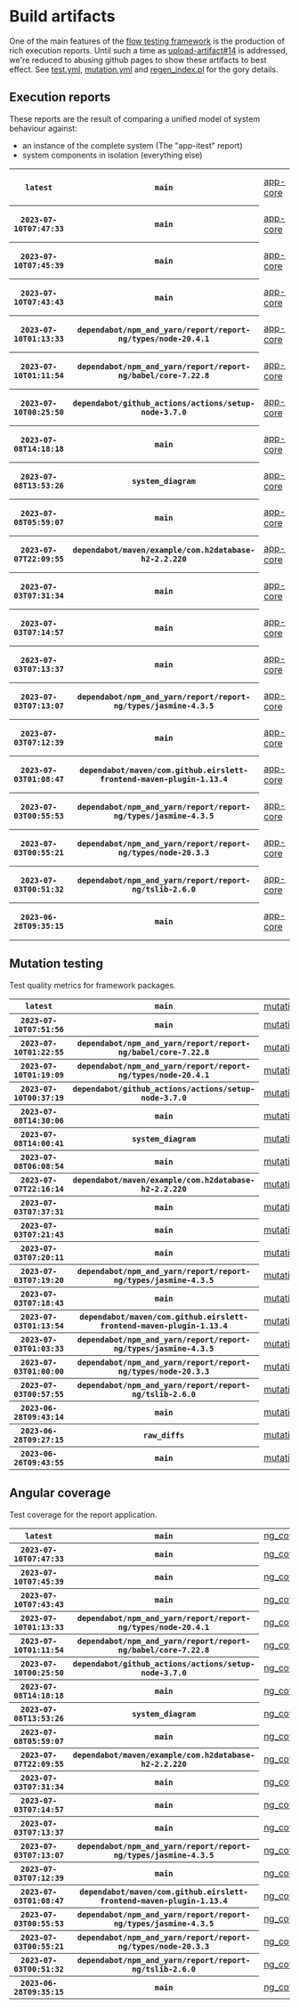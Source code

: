 # Build artifacts

One of the main features of the [flow testing framework](https://github.com/Mastercard/flow) is the production of rich execution reports.
Until such a time as [upload-artifact#14](https://github.com/actions/upload-artifact/issues/14) is addressed, we're reduced to abusing github pages to show these artifacts to best effect.
See [test.yml](https://github.com/Mastercard/flow/blob/main/.github/workflows/test.yml), [mutation.yml](https://github.com/Mastercard/flow/blob/main/.github/workflows/mutation.yml) and [regen_index.pl](https://github.com/Mastercard/flow/blob/pages/regen_index.pl) for the gory details.

## Execution reports

These reports are the result of comparing a unified model of system behaviour against:
 * an instance of the complete system (The "app-itest" report)
 * system components in isolation (everything else)

<!-- start:execution -->
<table>
	<tbody>
		<tr> <th><code>latest</code></th>
			 <th><code>main</code></th>
			<td><a href="execution/latest/example/app-core/target/mctf/latest/index.html">app-core</a></td>
			<td><a href="execution/latest/example/app-histogram/target/mctf/latest/index.html">app-histogram</a></td>
			<td><a href="execution/latest/example/app-itest/target/mctf/latest/index.html">app-itest</a></td>
			<td><a href="execution/latest/example/app-queue/target/mctf/latest/index.html">app-queue</a></td>
			<td><a href="execution/latest/example/app-store/target/mctf/latest/index.html">app-store</a></td>
			<td><a href="execution/latest/example/app-ui/target/mctf/latest/index.html">app-ui</a></td>
			<td><a href="execution/latest/example/app-web-ui/target/mctf/latest/index.html">app-web-ui</a></td>
		</tr>
		<tr> <th><code>2023-07-10T07:47:33</code></th>
			 <th><code>main</code></th>
			<td><a href="execution/1688975253/example/app-core/target/mctf/latest/index.html">app-core</a></td>
			<td><a href="execution/1688975253/example/app-histogram/target/mctf/latest/index.html">app-histogram</a></td>
			<td><a href="execution/1688975253/example/app-itest/target/mctf/latest/index.html">app-itest</a></td>
			<td><a href="execution/1688975253/example/app-queue/target/mctf/latest/index.html">app-queue</a></td>
			<td><a href="execution/1688975253/example/app-store/target/mctf/latest/index.html">app-store</a></td>
			<td><a href="execution/1688975253/example/app-ui/target/mctf/latest/index.html">app-ui</a></td>
			<td><a href="execution/1688975253/example/app-web-ui/target/mctf/latest/index.html">app-web-ui</a></td>
		</tr>
		<tr> <th><code>2023-07-10T07:45:39</code></th>
			 <th><code>main</code></th>
			<td><a href="execution/1688975139/example/app-core/target/mctf/latest/index.html">app-core</a></td>
			<td><a href="execution/1688975139/example/app-histogram/target/mctf/latest/index.html">app-histogram</a></td>
			<td><a href="execution/1688975139/example/app-itest/target/mctf/latest/index.html">app-itest</a></td>
			<td><a href="execution/1688975139/example/app-queue/target/mctf/latest/index.html">app-queue</a></td>
			<td><a href="execution/1688975139/example/app-store/target/mctf/latest/index.html">app-store</a></td>
			<td><a href="execution/1688975139/example/app-ui/target/mctf/latest/index.html">app-ui</a></td>
			<td><a href="execution/1688975139/example/app-web-ui/target/mctf/latest/index.html">app-web-ui</a></td>
		</tr>
		<tr> <th><code>2023-07-10T07:43:43</code></th>
			 <th><code>main</code></th>
			<td><a href="execution/1688975023/example/app-core/target/mctf/latest/index.html">app-core</a></td>
			<td><a href="execution/1688975023/example/app-histogram/target/mctf/latest/index.html">app-histogram</a></td>
			<td><a href="execution/1688975023/example/app-itest/target/mctf/latest/index.html">app-itest</a></td>
			<td><a href="execution/1688975023/example/app-queue/target/mctf/latest/index.html">app-queue</a></td>
			<td><a href="execution/1688975023/example/app-store/target/mctf/latest/index.html">app-store</a></td>
			<td><a href="execution/1688975023/example/app-ui/target/mctf/latest/index.html">app-ui</a></td>
			<td><a href="execution/1688975023/example/app-web-ui/target/mctf/latest/index.html">app-web-ui</a></td>
		</tr>
		<tr> <th><code>2023-07-10T01:13:33</code></th>
			 <th><code>dependabot/npm_and_yarn/report/report-ng/types/node-20.4.1</code></th>
			<td><a href="execution/1688951613/example/app-core/target/mctf/latest/index.html">app-core</a></td>
			<td><a href="execution/1688951613/example/app-histogram/target/mctf/latest/index.html">app-histogram</a></td>
			<td><a href="execution/1688951613/example/app-itest/target/mctf/latest/index.html">app-itest</a></td>
			<td><a href="execution/1688951613/example/app-queue/target/mctf/latest/index.html">app-queue</a></td>
			<td><a href="execution/1688951613/example/app-store/target/mctf/latest/index.html">app-store</a></td>
			<td><a href="execution/1688951613/example/app-ui/target/mctf/latest/index.html">app-ui</a></td>
			<td><a href="execution/1688951613/example/app-web-ui/target/mctf/latest/index.html">app-web-ui</a></td>
		</tr>
		<tr> <th><code>2023-07-10T01:11:54</code></th>
			 <th><code>dependabot/npm_and_yarn/report/report-ng/babel/core-7.22.8</code></th>
			<td><a href="execution/1688951514/example/app-core/target/mctf/latest/index.html">app-core</a></td>
			<td><a href="execution/1688951514/example/app-histogram/target/mctf/latest/index.html">app-histogram</a></td>
			<td><a href="execution/1688951514/example/app-itest/target/mctf/latest/index.html">app-itest</a></td>
			<td><a href="execution/1688951514/example/app-queue/target/mctf/latest/index.html">app-queue</a></td>
			<td><a href="execution/1688951514/example/app-store/target/mctf/latest/index.html">app-store</a></td>
			<td><a href="execution/1688951514/example/app-ui/target/mctf/latest/index.html">app-ui</a></td>
			<td><a href="execution/1688951514/example/app-web-ui/target/mctf/latest/index.html">app-web-ui</a></td>
		</tr>
		<tr> <th><code>2023-07-10T00:25:50</code></th>
			 <th><code>dependabot/github_actions/actions/setup-node-3.7.0</code></th>
			<td><a href="execution/1688948750/example/app-core/target/mctf/latest/index.html">app-core</a></td>
			<td><a href="execution/1688948750/example/app-histogram/target/mctf/latest/index.html">app-histogram</a></td>
			<td><a href="execution/1688948750/example/app-itest/target/mctf/latest/index.html">app-itest</a></td>
			<td><a href="execution/1688948750/example/app-queue/target/mctf/latest/index.html">app-queue</a></td>
			<td><a href="execution/1688948750/example/app-store/target/mctf/latest/index.html">app-store</a></td>
			<td><a href="execution/1688948750/example/app-ui/target/mctf/latest/index.html">app-ui</a></td>
			<td><a href="execution/1688948750/example/app-web-ui/target/mctf/latest/index.html">app-web-ui</a></td>
		</tr>
		<tr> <th><code>2023-07-08T14:18:18</code></th>
			 <th><code>main</code></th>
			<td><a href="execution/1688825898/example/app-core/target/mctf/latest/index.html">app-core</a></td>
			<td><a href="execution/1688825898/example/app-histogram/target/mctf/latest/index.html">app-histogram</a></td>
			<td><a href="execution/1688825898/example/app-itest/target/mctf/latest/index.html">app-itest</a></td>
			<td><a href="execution/1688825898/example/app-queue/target/mctf/latest/index.html">app-queue</a></td>
			<td><a href="execution/1688825898/example/app-store/target/mctf/latest/index.html">app-store</a></td>
			<td><a href="execution/1688825898/example/app-ui/target/mctf/latest/index.html">app-ui</a></td>
			<td><a href="execution/1688825898/example/app-web-ui/target/mctf/latest/index.html">app-web-ui</a></td>
		</tr>
		<tr> <th><code>2023-07-08T13:53:26</code></th>
			 <th><code>system_diagram</code></th>
			<td><a href="execution/1688824406/example/app-core/target/mctf/latest/index.html">app-core</a></td>
			<td><a href="execution/1688824406/example/app-histogram/target/mctf/latest/index.html">app-histogram</a></td>
			<td><a href="execution/1688824406/example/app-itest/target/mctf/latest/index.html">app-itest</a></td>
			<td><a href="execution/1688824406/example/app-queue/target/mctf/latest/index.html">app-queue</a></td>
			<td><a href="execution/1688824406/example/app-store/target/mctf/latest/index.html">app-store</a></td>
			<td><a href="execution/1688824406/example/app-ui/target/mctf/latest/index.html">app-ui</a></td>
			<td><a href="execution/1688824406/example/app-web-ui/target/mctf/latest/index.html">app-web-ui</a></td>
		</tr>
		<tr> <th><code>2023-07-08T05:59:07</code></th>
			 <th><code>main</code></th>
			<td><a href="execution/1688795947/example/app-core/target/mctf/latest/index.html">app-core</a></td>
			<td><a href="execution/1688795947/example/app-histogram/target/mctf/latest/index.html">app-histogram</a></td>
			<td><a href="execution/1688795947/example/app-itest/target/mctf/latest/index.html">app-itest</a></td>
			<td><a href="execution/1688795947/example/app-queue/target/mctf/latest/index.html">app-queue</a></td>
			<td><a href="execution/1688795947/example/app-store/target/mctf/latest/index.html">app-store</a></td>
			<td><a href="execution/1688795947/example/app-ui/target/mctf/latest/index.html">app-ui</a></td>
			<td><a href="execution/1688795947/example/app-web-ui/target/mctf/latest/index.html">app-web-ui</a></td>
		</tr>
		<tr> <th><code>2023-07-07T22:09:55</code></th>
			 <th><code>dependabot/maven/example/com.h2database-h2-2.2.220</code></th>
			<td><a href="execution/1688767795/example/app-core/target/mctf/latest/index.html">app-core</a></td>
			<td><a href="execution/1688767795/example/app-histogram/target/mctf/latest/index.html">app-histogram</a></td>
			<td><a href="execution/1688767795/example/app-itest/target/mctf/latest/index.html">app-itest</a></td>
			<td><a href="execution/1688767795/example/app-queue/target/mctf/latest/index.html">app-queue</a></td>
			<td><a href="execution/1688767795/example/app-store/target/mctf/latest/index.html">app-store</a></td>
			<td><a href="execution/1688767795/example/app-ui/target/mctf/latest/index.html">app-ui</a></td>
			<td><a href="execution/1688767795/example/app-web-ui/target/mctf/latest/index.html">app-web-ui</a></td>
		</tr>
		<tr> <th><code>2023-07-03T07:31:34</code></th>
			 <th><code>main</code></th>
			<td><a href="execution/1688369494/example/app-core/target/mctf/latest/index.html">app-core</a></td>
			<td><a href="execution/1688369494/example/app-histogram/target/mctf/latest/index.html">app-histogram</a></td>
			<td><a href="execution/1688369494/example/app-itest/target/mctf/latest/index.html">app-itest</a></td>
			<td><a href="execution/1688369494/example/app-queue/target/mctf/latest/index.html">app-queue</a></td>
			<td><a href="execution/1688369494/example/app-store/target/mctf/latest/index.html">app-store</a></td>
			<td><a href="execution/1688369494/example/app-ui/target/mctf/latest/index.html">app-ui</a></td>
			<td><a href="execution/1688369494/example/app-web-ui/target/mctf/latest/index.html">app-web-ui</a></td>
		</tr>
		<tr> <th><code>2023-07-03T07:14:57</code></th>
			 <th><code>main</code></th>
			<td><a href="execution/1688368497/example/app-core/target/mctf/latest/index.html">app-core</a></td>
			<td><a href="execution/1688368497/example/app-histogram/target/mctf/latest/index.html">app-histogram</a></td>
			<td><a href="execution/1688368497/example/app-itest/target/mctf/latest/index.html">app-itest</a></td>
			<td><a href="execution/1688368497/example/app-queue/target/mctf/latest/index.html">app-queue</a></td>
			<td><a href="execution/1688368497/example/app-store/target/mctf/latest/index.html">app-store</a></td>
			<td><a href="execution/1688368497/example/app-ui/target/mctf/latest/index.html">app-ui</a></td>
			<td><a href="execution/1688368497/example/app-web-ui/target/mctf/latest/index.html">app-web-ui</a></td>
		</tr>
		<tr> <th><code>2023-07-03T07:13:37</code></th>
			 <th><code>main</code></th>
			<td><a href="execution/1688368417/example/app-core/target/mctf/latest/index.html">app-core</a></td>
			<td><a href="execution/1688368417/example/app-histogram/target/mctf/latest/index.html">app-histogram</a></td>
			<td><a href="execution/1688368417/example/app-itest/target/mctf/latest/index.html">app-itest</a></td>
			<td><a href="execution/1688368417/example/app-queue/target/mctf/latest/index.html">app-queue</a></td>
			<td><a href="execution/1688368417/example/app-store/target/mctf/latest/index.html">app-store</a></td>
			<td><a href="execution/1688368417/example/app-ui/target/mctf/latest/index.html">app-ui</a></td>
			<td><a href="execution/1688368417/example/app-web-ui/target/mctf/latest/index.html">app-web-ui</a></td>
		</tr>
		<tr> <th><code>2023-07-03T07:13:07</code></th>
			 <th><code>dependabot/npm_and_yarn/report/report-ng/types/jasmine-4.3.5</code></th>
			<td><a href="execution/1688368387/example/app-core/target/mctf/latest/index.html">app-core</a></td>
			<td><a href="execution/1688368387/example/app-histogram/target/mctf/latest/index.html">app-histogram</a></td>
			<td><a href="execution/1688368387/example/app-itest/target/mctf/latest/index.html">app-itest</a></td>
			<td><a href="execution/1688368387/example/app-queue/target/mctf/latest/index.html">app-queue</a></td>
			<td><a href="execution/1688368387/example/app-store/target/mctf/latest/index.html">app-store</a></td>
			<td><a href="execution/1688368387/example/app-ui/target/mctf/latest/index.html">app-ui</a></td>
			<td><a href="execution/1688368387/example/app-web-ui/target/mctf/latest/index.html">app-web-ui</a></td>
		</tr>
		<tr> <th><code>2023-07-03T07:12:39</code></th>
			 <th><code>main</code></th>
			<td><a href="execution/1688368359/example/app-core/target/mctf/latest/index.html">app-core</a></td>
			<td><a href="execution/1688368359/example/app-histogram/target/mctf/latest/index.html">app-histogram</a></td>
			<td><a href="execution/1688368359/example/app-itest/target/mctf/latest/index.html">app-itest</a></td>
			<td><a href="execution/1688368359/example/app-queue/target/mctf/latest/index.html">app-queue</a></td>
			<td><a href="execution/1688368359/example/app-store/target/mctf/latest/index.html">app-store</a></td>
			<td><a href="execution/1688368359/example/app-ui/target/mctf/latest/index.html">app-ui</a></td>
			<td><a href="execution/1688368359/example/app-web-ui/target/mctf/latest/index.html">app-web-ui</a></td>
		</tr>
		<tr> <th><code>2023-07-03T01:08:47</code></th>
			 <th><code>dependabot/maven/com.github.eirslett-frontend-maven-plugin-1.13.4</code></th>
			<td><a href="execution/1688346527/example/app-core/target/mctf/latest/index.html">app-core</a></td>
			<td><a href="execution/1688346527/example/app-histogram/target/mctf/latest/index.html">app-histogram</a></td>
			<td><a href="execution/1688346527/example/app-itest/target/mctf/latest/index.html">app-itest</a></td>
			<td><a href="execution/1688346527/example/app-queue/target/mctf/latest/index.html">app-queue</a></td>
			<td><a href="execution/1688346527/example/app-store/target/mctf/latest/index.html">app-store</a></td>
			<td><a href="execution/1688346527/example/app-ui/target/mctf/latest/index.html">app-ui</a></td>
			<td><a href="execution/1688346527/example/app-web-ui/target/mctf/latest/index.html">app-web-ui</a></td>
		</tr>
		<tr> <th><code>2023-07-03T00:55:53</code></th>
			 <th><code>dependabot/npm_and_yarn/report/report-ng/types/jasmine-4.3.5</code></th>
			<td><a href="execution/1688345753/example/app-core/target/mctf/latest/index.html">app-core</a></td>
			<td><a href="execution/1688345753/example/app-histogram/target/mctf/latest/index.html">app-histogram</a></td>
			<td><a href="execution/1688345753/example/app-itest/target/mctf/latest/index.html">app-itest</a></td>
			<td><a href="execution/1688345753/example/app-queue/target/mctf/latest/index.html">app-queue</a></td>
			<td><a href="execution/1688345753/example/app-store/target/mctf/latest/index.html">app-store</a></td>
			<td><a href="execution/1688345753/example/app-ui/target/mctf/latest/index.html">app-ui</a></td>
			<td><a href="execution/1688345753/example/app-web-ui/target/mctf/latest/index.html">app-web-ui</a></td>
		</tr>
		<tr> <th><code>2023-07-03T00:55:21</code></th>
			 <th><code>dependabot/npm_and_yarn/report/report-ng/types/node-20.3.3</code></th>
			<td><a href="execution/1688345721/example/app-core/target/mctf/latest/index.html">app-core</a></td>
			<td><a href="execution/1688345721/example/app-histogram/target/mctf/latest/index.html">app-histogram</a></td>
			<td><a href="execution/1688345721/example/app-itest/target/mctf/latest/index.html">app-itest</a></td>
			<td><a href="execution/1688345721/example/app-queue/target/mctf/latest/index.html">app-queue</a></td>
			<td><a href="execution/1688345721/example/app-store/target/mctf/latest/index.html">app-store</a></td>
			<td><a href="execution/1688345721/example/app-ui/target/mctf/latest/index.html">app-ui</a></td>
			<td><a href="execution/1688345721/example/app-web-ui/target/mctf/latest/index.html">app-web-ui</a></td>
		</tr>
		<tr> <th><code>2023-07-03T00:51:32</code></th>
			 <th><code>dependabot/npm_and_yarn/report/report-ng/tslib-2.6.0</code></th>
			<td><a href="execution/1688345492/example/app-core/target/mctf/latest/index.html">app-core</a></td>
			<td><a href="execution/1688345492/example/app-histogram/target/mctf/latest/index.html">app-histogram</a></td>
			<td><a href="execution/1688345492/example/app-itest/target/mctf/latest/index.html">app-itest</a></td>
			<td><a href="execution/1688345492/example/app-queue/target/mctf/latest/index.html">app-queue</a></td>
			<td><a href="execution/1688345492/example/app-store/target/mctf/latest/index.html">app-store</a></td>
			<td><a href="execution/1688345492/example/app-ui/target/mctf/latest/index.html">app-ui</a></td>
			<td><a href="execution/1688345492/example/app-web-ui/target/mctf/latest/index.html">app-web-ui</a></td>
		</tr>
		<tr> <th><code>2023-06-28T09:35:15</code></th>
			 <th><code>main</code></th>
			<td><a href="execution/1687944915/example/app-core/target/mctf/latest/index.html">app-core</a></td>
			<td><a href="execution/1687944915/example/app-histogram/target/mctf/latest/index.html">app-histogram</a></td>
			<td><a href="execution/1687944915/example/app-itest/target/mctf/latest/index.html">app-itest</a></td>
			<td><a href="execution/1687944915/example/app-queue/target/mctf/latest/index.html">app-queue</a></td>
			<td><a href="execution/1687944915/example/app-store/target/mctf/latest/index.html">app-store</a></td>
			<td><a href="execution/1687944915/example/app-ui/target/mctf/latest/index.html">app-ui</a></td>
			<td><a href="execution/1687944915/example/app-web-ui/target/mctf/latest/index.html">app-web-ui</a></td>
		</tr>
	</tbody>
</table>
<!-- end:execution -->

## Mutation testing

Test quality metrics for framework packages.

<!-- start:mutation -->
<table>
	<tbody>
		<tr> <th><code>latest</code></th>
			 <th><code>main</code></th>
			<td><a href="mutation/latest/mutation_report/index.html">mutation</a></td>
		</tr>
		<tr> <th><code>2023-07-10T07:51:56</code></th>
			 <th><code>main</code></th>
			<td><a href="mutation/1688975516/mutation_report/index.html">mutation</a></td>
		</tr>
		<tr> <th><code>2023-07-10T01:22:55</code></th>
			 <th><code>dependabot/npm_and_yarn/report/report-ng/babel/core-7.22.8</code></th>
			<td><a href="mutation/1688952175/mutation_report/index.html">mutation</a></td>
		</tr>
		<tr> <th><code>2023-07-10T01:19:09</code></th>
			 <th><code>dependabot/npm_and_yarn/report/report-ng/types/node-20.4.1</code></th>
			<td><a href="mutation/1688951949/mutation_report/index.html">mutation</a></td>
		</tr>
		<tr> <th><code>2023-07-10T00:37:19</code></th>
			 <th><code>dependabot/github_actions/actions/setup-node-3.7.0</code></th>
			<td><a href="mutation/1688949439/mutation_report/index.html">mutation</a></td>
		</tr>
		<tr> <th><code>2023-07-08T14:30:06</code></th>
			 <th><code>main</code></th>
			<td><a href="mutation/1688826606/mutation_report/index.html">mutation</a></td>
		</tr>
		<tr> <th><code>2023-07-08T14:00:41</code></th>
			 <th><code>system_diagram</code></th>
			<td><a href="mutation/1688824841/mutation_report/index.html">mutation</a></td>
		</tr>
		<tr> <th><code>2023-07-08T06:08:54</code></th>
			 <th><code>main</code></th>
			<td><a href="mutation/1688796534/mutation_report/index.html">mutation</a></td>
		</tr>
		<tr> <th><code>2023-07-07T22:16:14</code></th>
			 <th><code>dependabot/maven/example/com.h2database-h2-2.2.220</code></th>
			<td><a href="mutation/1688768174/mutation_report/index.html">mutation</a></td>
		</tr>
		<tr> <th><code>2023-07-03T07:37:31</code></th>
			 <th><code>main</code></th>
			<td><a href="mutation/1688369851/mutation_report/index.html">mutation</a></td>
		</tr>
		<tr> <th><code>2023-07-03T07:21:43</code></th>
			 <th><code>main</code></th>
			<td><a href="mutation/1688368903/mutation_report/index.html">mutation</a></td>
		</tr>
		<tr> <th><code>2023-07-03T07:20:11</code></th>
			 <th><code>main</code></th>
			<td><a href="mutation/1688368811/mutation_report/index.html">mutation</a></td>
		</tr>
		<tr> <th><code>2023-07-03T07:19:20</code></th>
			 <th><code>dependabot/npm_and_yarn/report/report-ng/types/jasmine-4.3.5</code></th>
			<td><a href="mutation/1688368760/mutation_report/index.html">mutation</a></td>
		</tr>
		<tr> <th><code>2023-07-03T07:18:43</code></th>
			 <th><code>main</code></th>
			<td><a href="mutation/1688368723/mutation_report/index.html">mutation</a></td>
		</tr>
		<tr> <th><code>2023-07-03T01:13:54</code></th>
			 <th><code>dependabot/maven/com.github.eirslett-frontend-maven-plugin-1.13.4</code></th>
			<td><a href="mutation/1688346834/mutation_report/index.html">mutation</a></td>
		</tr>
		<tr> <th><code>2023-07-03T01:03:33</code></th>
			 <th><code>dependabot/npm_and_yarn/report/report-ng/types/jasmine-4.3.5</code></th>
			<td><a href="mutation/1688346213/mutation_report/index.html">mutation</a></td>
		</tr>
		<tr> <th><code>2023-07-03T01:00:00</code></th>
			 <th><code>dependabot/npm_and_yarn/report/report-ng/types/node-20.3.3</code></th>
			<td><a href="mutation/1688346000/mutation_report/index.html">mutation</a></td>
		</tr>
		<tr> <th><code>2023-07-03T00:57:55</code></th>
			 <th><code>dependabot/npm_and_yarn/report/report-ng/tslib-2.6.0</code></th>
			<td><a href="mutation/1688345875/mutation_report/index.html">mutation</a></td>
		</tr>
		<tr> <th><code>2023-06-28T09:43:14</code></th>
			 <th><code>main</code></th>
			<td><a href="mutation/1687945394/mutation_report/index.html">mutation</a></td>
		</tr>
		<tr> <th><code>2023-06-28T09:27:15</code></th>
			 <th><code>raw_diffs</code></th>
			<td><a href="mutation/1687944435/mutation_report/index.html">mutation</a></td>
		</tr>
		<tr> <th><code>2023-06-26T09:43:55</code></th>
			 <th><code>main</code></th>
			<td><a href="mutation/1687772635/mutation_report/index.html">mutation</a></td>
		</tr>
	</tbody>
</table>
<!-- end:mutation -->

## Angular coverage

Test coverage for the report application.

<!-- start:ng_coverage -->
<table>
	<tbody>
		<tr> <th><code>latest</code></th>
			 <th><code>main</code></th>
			<td><a href="ng_coverage/latest/report/index.html">ng_coverage</a></td>
		</tr>
		<tr> <th><code>2023-07-10T07:47:33</code></th>
			 <th><code>main</code></th>
			<td><a href="ng_coverage/1688975253/report/index.html">ng_coverage</a></td>
		</tr>
		<tr> <th><code>2023-07-10T07:45:39</code></th>
			 <th><code>main</code></th>
			<td><a href="ng_coverage/1688975139/report/index.html">ng_coverage</a></td>
		</tr>
		<tr> <th><code>2023-07-10T07:43:43</code></th>
			 <th><code>main</code></th>
			<td><a href="ng_coverage/1688975023/report/index.html">ng_coverage</a></td>
		</tr>
		<tr> <th><code>2023-07-10T01:13:33</code></th>
			 <th><code>dependabot/npm_and_yarn/report/report-ng/types/node-20.4.1</code></th>
			<td><a href="ng_coverage/1688951613/report/index.html">ng_coverage</a></td>
		</tr>
		<tr> <th><code>2023-07-10T01:11:54</code></th>
			 <th><code>dependabot/npm_and_yarn/report/report-ng/babel/core-7.22.8</code></th>
			<td><a href="ng_coverage/1688951514/report/index.html">ng_coverage</a></td>
		</tr>
		<tr> <th><code>2023-07-10T00:25:50</code></th>
			 <th><code>dependabot/github_actions/actions/setup-node-3.7.0</code></th>
			<td><a href="ng_coverage/1688948750/report/index.html">ng_coverage</a></td>
		</tr>
		<tr> <th><code>2023-07-08T14:18:18</code></th>
			 <th><code>main</code></th>
			<td><a href="ng_coverage/1688825898/report/index.html">ng_coverage</a></td>
		</tr>
		<tr> <th><code>2023-07-08T13:53:26</code></th>
			 <th><code>system_diagram</code></th>
			<td><a href="ng_coverage/1688824406/report/index.html">ng_coverage</a></td>
		</tr>
		<tr> <th><code>2023-07-08T05:59:07</code></th>
			 <th><code>main</code></th>
			<td><a href="ng_coverage/1688795947/report/index.html">ng_coverage</a></td>
		</tr>
		<tr> <th><code>2023-07-07T22:09:55</code></th>
			 <th><code>dependabot/maven/example/com.h2database-h2-2.2.220</code></th>
			<td><a href="ng_coverage/1688767795/report/index.html">ng_coverage</a></td>
		</tr>
		<tr> <th><code>2023-07-03T07:31:34</code></th>
			 <th><code>main</code></th>
			<td><a href="ng_coverage/1688369494/report/index.html">ng_coverage</a></td>
		</tr>
		<tr> <th><code>2023-07-03T07:14:57</code></th>
			 <th><code>main</code></th>
			<td><a href="ng_coverage/1688368497/report/index.html">ng_coverage</a></td>
		</tr>
		<tr> <th><code>2023-07-03T07:13:37</code></th>
			 <th><code>main</code></th>
			<td><a href="ng_coverage/1688368417/report/index.html">ng_coverage</a></td>
		</tr>
		<tr> <th><code>2023-07-03T07:13:07</code></th>
			 <th><code>dependabot/npm_and_yarn/report/report-ng/types/jasmine-4.3.5</code></th>
			<td><a href="ng_coverage/1688368387/report/index.html">ng_coverage</a></td>
		</tr>
		<tr> <th><code>2023-07-03T07:12:39</code></th>
			 <th><code>main</code></th>
			<td><a href="ng_coverage/1688368359/report/index.html">ng_coverage</a></td>
		</tr>
		<tr> <th><code>2023-07-03T01:08:47</code></th>
			 <th><code>dependabot/maven/com.github.eirslett-frontend-maven-plugin-1.13.4</code></th>
			<td><a href="ng_coverage/1688346527/report/index.html">ng_coverage</a></td>
		</tr>
		<tr> <th><code>2023-07-03T00:55:53</code></th>
			 <th><code>dependabot/npm_and_yarn/report/report-ng/types/jasmine-4.3.5</code></th>
			<td><a href="ng_coverage/1688345753/report/index.html">ng_coverage</a></td>
		</tr>
		<tr> <th><code>2023-07-03T00:55:21</code></th>
			 <th><code>dependabot/npm_and_yarn/report/report-ng/types/node-20.3.3</code></th>
			<td><a href="ng_coverage/1688345721/report/index.html">ng_coverage</a></td>
		</tr>
		<tr> <th><code>2023-07-03T00:51:32</code></th>
			 <th><code>dependabot/npm_and_yarn/report/report-ng/tslib-2.6.0</code></th>
			<td><a href="ng_coverage/1688345492/report/index.html">ng_coverage</a></td>
		</tr>
		<tr> <th><code>2023-06-28T09:35:15</code></th>
			 <th><code>main</code></th>
			<td><a href="ng_coverage/1687944915/report/index.html">ng_coverage</a></td>
		</tr>
	</tbody>
</table>
<!-- end:ng_coverage -->